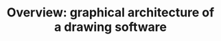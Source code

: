---
layout: post
title:  "Overview: graphical architecture of a drawing software"
permalink: /overview
---